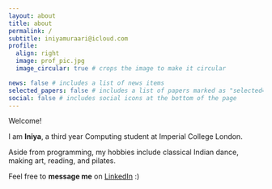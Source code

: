 ```yaml
---
layout: about
title: about
permalink: /
subtitle: iniyamuraari@icloud.com
profile:
  align: right
  image: prof_pic.jpg
  image_circular: true # crops the image to make it circular

news: false # includes a list of news items
selected_papers: false # includes a list of papers marked as "selected={true}"
social: false # includes social icons at the bottom of the page
---
```


Welcome!

I am **Iniya**, a third year Computing student at Imperial College London.

Aside from programming, my hobbies include classical Indian dance, making art, reading, and pilates.

Feel free to **message me** on [LinkedIn](https://www.linkedin.com/in/iniya-muraari-anand-8a39a3213/) :)

